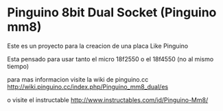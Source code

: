 # Pinguino 8bit Dual Socket (Pinguino mm8)

Este es un proyecto para la creacion de una placa Like Pinguino

Esta pensado para usar tanto el micro 18f2550 o el 18f4550 (no al mismo tiempo)

para mas informacion visite la wiki de pinguino.cc
http://wiki.pinguino.cc/index.php/Pinguino_mm8_dual/es

o visite el instructable
http://www.instructables.com/id/Pinguino-Mm8/


